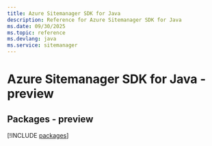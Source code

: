 ```yaml
---
title: Azure Sitemanager SDK for Java
description: Reference for Azure Sitemanager SDK for Java
ms.date: 09/30/2025
ms.topic: reference
ms.devlang: java
ms.service: sitemanager
---
```

# Azure Sitemanager SDK for Java - preview
## Packages - preview
[!INCLUDE [packages](sitemanager-index.md)]